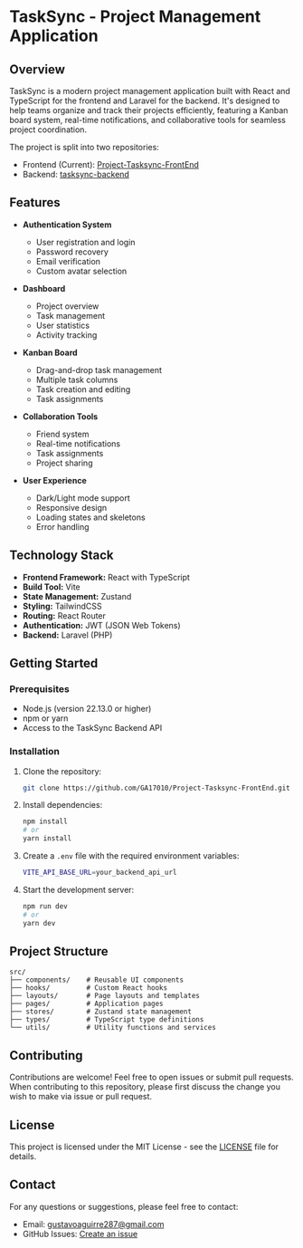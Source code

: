 # TaskSync - Project Management Application

## Overview

TaskSync is a modern project management application built with React and TypeScript for the frontend and Laravel for the backend. It's designed to help teams organize and track their projects efficiently, featuring a Kanban board system, real-time notifications, and collaborative tools for seamless project coordination.

The project is split into two repositories:

- Frontend (Current): [Project-Tasksync-FrontEnd](https://github.com/GA17010/Project-Tasksync-FrontEnd)
- Backend: [tasksync-backend](https://github.com/GA17010/tasksync-backend)

## Features

- **Authentication System**

  - User registration and login
  - Password recovery
  - Email verification
  - Custom avatar selection

- **Dashboard**

  - Project overview
  - Task management
  - User statistics
  - Activity tracking

- **Kanban Board**

  - Drag-and-drop task management
  - Multiple task columns
  - Task creation and editing
  - Task assignments

- **Collaboration Tools**

  - Friend system
  - Real-time notifications
  - Task assignments
  - Project sharing

- **User Experience**
  - Dark/Light mode support
  - Responsive design
  - Loading states and skeletons
  - Error handling

## Technology Stack

- **Frontend Framework:** React with TypeScript
- **Build Tool:** Vite
- **State Management:** Zustand
- **Styling:** TailwindCSS
- **Routing:** React Router
- **Authentication:** JWT (JSON Web Tokens)
- **Backend:** Laravel (PHP)

## Getting Started

### Prerequisites

- Node.js (version 22.13.0 or higher)
- npm or yarn
- Access to the TaskSync Backend API

### Installation

1. Clone the repository:

   ```bash
   git clone https://github.com/GA17010/Project-Tasksync-FrontEnd.git
   ```

2. Install dependencies:

   ```bash
   npm install
   # or
   yarn install
   ```

3. Create a `.env` file with the required environment variables:

   ```bash
   VITE_API_BASE_URL=your_backend_api_url
   ```

4. Start the development server:
   ```bash
   npm run dev
   # or
   yarn dev
   ```

## Project Structure

```
src/
├── components/    # Reusable UI components
├── hooks/         # Custom React hooks
├── layouts/       # Page layouts and templates
├── pages/         # Application pages
├── stores/        # Zustand state management
├── types/         # TypeScript type definitions
└── utils/         # Utility functions and services
```

## Contributing

Contributions are welcome! Feel free to open issues or submit pull requests. When contributing to this repository, please first discuss the change you wish to make via issue or pull request.

## License

This project is licensed under the MIT License - see the [LICENSE](LICENSE) file for details.

## Contact

For any questions or suggestions, please feel free to contact:

- Email: gustavoaguirre287@gmail.com
- GitHub Issues: [Create an issue](https://github.com/GA17010/Project-Tasksync-FrontEnd/issues)
